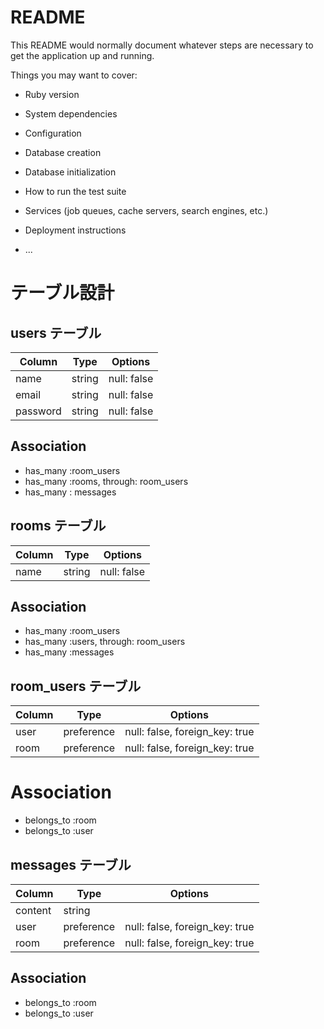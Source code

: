 # README

This README would normally document whatever steps are necessary to get the
application up and running.

Things you may want to cover:

* Ruby version

* System dependencies

* Configuration

* Database creation

* Database initialization

* How to run the test suite

* Services (job queues, cache servers, search engines, etc.)

* Deployment instructions

* ...

# テーブル設計

## users テーブル

| Column    | Type    | Options        |
| --------- | ------- | -------------- |
| name      | string  | null:  false   |
| email     | string  | null:  false   |
| password  | string  | null:  false   |

## Association 

- has_many :room_users
- has_many :rooms, through: room_users
- has_many : messages


## rooms テーブル

| Column    | Type    | Options        |
| --------- | ------- | -------------- |
| name      | string  | null:  false   |

## Association 

- has_many :room_users
- has_many :users, through: room_users
- has_many :messages

## room_users テーブル

| Column    | Type        | Options                          |
| --------- | ----------- | -------------------------------- |
| user      | preference  | null: false, foreign_key: true   |
| room      | preference  | null: false, foreign_key: true   |

# Association 

- belongs_to :room
- belongs_to :user

## messages テーブル

| Column    | Type        | Options                          |
| --------- | ----------- | -------------------------------- |
| content   | string      | 
| user      | preference  | null: false, foreign_key: true   |
| room      | preference  | null: false, foreign_key: true   |

## Association 

- belongs_to :room
- belongs_to :user